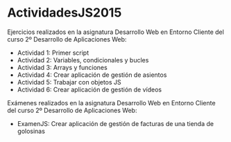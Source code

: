 # ActividadesJS2015

Ejercicios realizados en la asignatura Desarrollo Web en Entorno Cliente del curso 2º Desarrollo de Aplicaciones Web:

* Actividad 1: Primer script
* Actividad 2: Variables, condicionales y bucles
* Actividad 3: Arrays y funciones
* Actividad 4: Crear aplicación de gestión de asientos
* Actividad 5: Trabajar con objetos JS
* Actividad 6: Crear aplicación de gestión de vídeos

Exámenes realizados en la asignatura Desarrollo Web en Entorno Cliente del curso 2º Desarrollo de Aplicaciones Web:

+ ExamenJS: Crear aplicación de gestión de facturas de una tienda de golosinas
